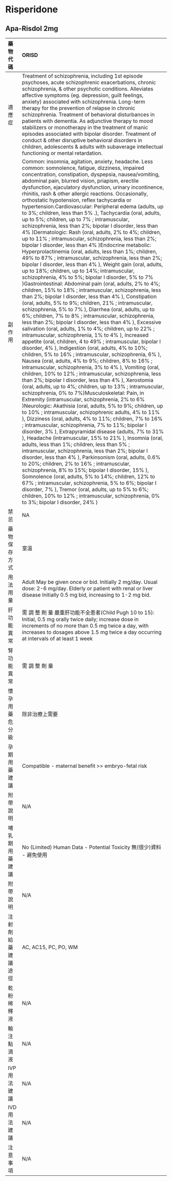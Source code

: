 # Risperidone

## Apa-Risdol 2mg

| 藥物代碼 | ORISD |
| :--- | :--- |
| 適應症 | Treatment of schizophrenia, including 1st episode psychoses, acute schizophrenic exacerbations, chronic schizophrenia, & other psychotic conditions. Alleviates affective symptoms \(eg. depression, guilt feelings, anxiety\) associated with schizophrenia. Long-term therapy for the prevention of relapse in chronic schizophrenia. Treatment of behavioral disturbances in patients with dementia. As adjunctive therapy to mood stabilizers or monotherapy in the treatment of manic episodes associated with bipolar disorder. Treatment of conduct & other disruptive behavioral disorders in children, adolescents & adults with subaverage intellectual functioning or mental retardation. |
| 副作用 | Common: insomnia, agitation, anxiety, headache. Less common: somnolence, fatigue, dizziness, impaired concentration, constipation, dyspepsia, nausea/vomiting, abdominal pain, blurred vision, priapism, erectile dysfunction, ejaculatory dysfunction, urinary incontinence, rhinitis, rash & other allergic reactions. Occasionally, orthostatic hypotension, reflex tachycardia or hypertension.Cardiovascular: Peripheral edema \(adults, up to 3%; children, less than 5% .\), Tachycardia \(oral, adults, up to 5%; children, up to 7% ; intramuscular, schizophrenia, less than 2%; bipolar I disorder, less than 4% \)Dermatologic: Rash \(oral, adults, 2% to 4%; children, up to 11% ; intramuscular, schizophrenia, less than 2%; bipolar I disorder, less than 4% \)Endocrine metabolic: Hyperprolactinemia \(oral, adults, less than 1%; children, 49% to 87% ; intramuscular, schizophrenia, less than 2%; bipolar I disorder, less than 4% \), Weight gain \(oral, adults, up to 18%; children, up to 14%; intramuscular, schizophrenia, 4% to 5%; bipolar I disorder, 5% to 7% \)Gastrointestinal: Abdominal pain \(oral, adults, 2% to 4%; children, 15% to 18% ; intramuscular, schizophrenia, less than 2%; bipolar I disorder, less than 4% \), Constipation \(oral, adults, 5% to 9%; children, 21% ; intramuscular, schizophrenia, 5% to 7% \), Diarrhea \(oral, adults, up to 6%; children, 7% to 8% ; intramuscular, schizophrenia, less than 2%; bipolar I disorder, less than 4% \), Excessive salivation \(oral, adults, 1% to 4%; children, up to 22% ; intramuscular, schizophrenia, 1% to 4% \), Increased appetite \(oral, children, 4 to 49% ; intramuscular, bipolar I disorder, 4% \), Indigestion \(oral, adults, 4% to 10%; children, 5% to 16% ; intramuscular, schizophrenia, 6% \), Nausea \(oral, adults, 4% to 9%; children, 8% to 16% ; intramuscular, schizophrenia, 3% to 4% \), Vomiting \(oral, children, 10% to 12% ; intramuscular, schizophrenia, less than 2%; bipolar I disorder, less than 4% \), Xerostomia \(oral, adults, up to 4%; children, up to 13% ; intramuscular, schizophrenia, 0% to 7%\)Musculoskeletal: Pain, in Extremity \(intramuscular, schizophrenia, 2% to 6% \)Neurologic: Akathisia \(oral, adults, 5% to 9%; children, up to 10% ; intramuscular, schizophrenic adults, 4% to 11% \), Dizziness \(oral, adults, 4% to 11%; children, 7% to 16% ; intramuscular, schizophrenia, 7% to 11%; bipolar I disorder, 3% \), Extrapyramidal disease \(adults, 7% to 31% \), Headache \(intramuscular, 15% to 21% \), Insomnia \(oral, adults, less than 1%; children, less than 5% ; intramuscular, schizophrenia, less than 2%; bipolar I disorder, less than 4% \), Parkinsonism \(oral, adults, 0.6% to 20%; children, 2% to 16% ; intramuscular, schizophrenia, 8% to 15%; bipolar I disorder, 15% \), Somnolence \(oral, adults, 5% to 14%; children, 12% to 67% ; intramuscular, schizophrenia, 5% to 6%; bipolar I disorder, 7% \), Tremor \(oral, adults, up to 5% to 6%; children, 10% to 12% ; intramuscular, schizophrenia, 0% to 3%; bipolar I disorder, 24% \) |
| 禁忌 | NA |
| 藥物保存方式 | 室溫 |
| 用法用量 | Adult May be given once or bid. Initially 2 mg/day. Usual dose: 2-6 mg/day. Elderly or patient with renal or liver disease Initially 0.5 mg bid, increasing to 1-2 mg bid. |
| 肝功能異常 | 需 調 整 劑 量  嚴重肝功能不全患者\(Child Pugh 10 to 15\): Initial, 0.5 mg orally twice daily; increase dose in increments of no more than 0.5 mg twice a day, with increases to dosages above 1.5 mg twice a day occurring at intervals of at least 1 week |
| 腎功能異常 | 需 調 整 劑 量 |
| 懷孕用藥危分級 | 除非治療上需要 |
| 孕期用藥建議 | Compatible - maternal benefit &gt;&gt; embryo-fetal risk |
| 附帶說明 | N/A |
| 哺乳期用藥建議 | No \(Limited\) Human Data - Potential Toxicity 無\(很少\)資料 - 避免使用 |
| 附帶說明 | N/A |
| 注射劑給藥建議途徑 | AC, AC15, PC, PO, WM |
| 乾粉稀釋液 | N/A |
| 輸注點滴液 | N/A |
| IVP 用法建議 | N/A |
| IVD 用法建議 | N/A |
| 注意事項 | N/A |

